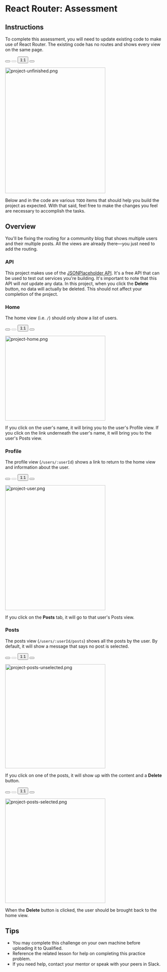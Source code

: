 <div class="scrollable-container" ng-transclude=""> <div markdown="fileTab.file.challenge.instructions" multi-language="true" class="markdown collapsed"><h1>React Router: Assessment</h1><h2>Instructions</h2><p>To complete this assessment, you will need to update existing code to make use of React Router. The existing code has no routes and shows every view on the same page.</p>
<p><zoomable-image zoom-disabled="expandable &amp;&amp; !expanded" class="enabled" style="height: 405px;"><!----><span class="zoomable-image-controls" ng-if="$ctrl.enabled" style=""> <button class="btn-default btn-sm icon-expand" ng-click="$ctrl.expandOrContract($event)" tooltip="Make this image as large as possible" type="button"></button> <button class="btn-default btn-sm icon-minus" ng-click="$ctrl.zoomOut($event)" ng-disabled="$ctrl.zoomOutDisabled" tooltip="Zoom Out" type="button" disabled="disabled"></button> <button class="btn-default btn-sm" ng-class="{ active: $ctrl.is100 }" ng-click="$ctrl.zoom100($event)" tooltip="Zoom 1:1 pixels" type="button"> 1:1 </button> <button class="btn-default btn-sm icon-plus" ng-click="$ctrl.zoomIn($event)" ng-disabled="$ctrl.zoomInDisabled" tooltip="Zoom In" type="button"></button> </span><!----> <div class="zoomable-image-scrollbox" ng-transclude="" ng-dblclick="$ctrl.autoZoom($event)" tooltip="You can zoom into this image using the controls, or double-clicking on it" tooltip-position="top" scroll-on-drag="$ctrl.enabled &amp;&amp; $ctrl.zoomed" tabindex="0"><img src="https://res.cloudinary.com/strive/image/upload/w_1000,h_1000,c_limit/e70b82f8b85f92fa0468bde49f1a0089-oject-unfinished.png" alt="project-unfinished.png" style="width: 322px; height: 402.5px; max-width: none;"></div></zoomable-image></p>
<p>Below and in the code are various <code>TODO</code> items that should help you build the project as expected. With that said, feel free to make the changes you feel are necessary to accomplish the tasks.</p>
<h2>Overview</h2><p>You'll be fixing the routing for a community blog that shows multiple users and their multiple posts. All the views are already there—you just need to add the routing.</p>
<h3>API</h3><p>This project makes use of the <a href="https://jsonplaceholder.typicode.com" target="_blank" rel="noopener">JSONPlaceholder API</a>. It's a free API that can be used to test out services you're building. It's important to note that this API will <em>not</em> update any data. In this project, when you click the <strong>Delete</strong> button, no data will actually be deleted. This should not affect your completion of the project.</p>
<h3>Home</h3><p>The home view (i.e. <code>/</code>) should only show a list of users.</p>
<p><zoomable-image zoom-disabled="expandable &amp;&amp; !expanded" class="enabled" style="height: 273.874px;"><!----><span class="zoomable-image-controls" ng-if="$ctrl.enabled" style=""> <button class="btn-default btn-sm icon-expand" ng-click="$ctrl.expandOrContract($event)" tooltip="Make this image as large as possible" type="button"></button> <button class="btn-default btn-sm icon-minus" ng-click="$ctrl.zoomOut($event)" ng-disabled="$ctrl.zoomOutDisabled" tooltip="Zoom Out" type="button" disabled="disabled"></button> <button class="btn-default btn-sm" ng-class="{ active: $ctrl.is100 }" ng-click="$ctrl.zoom100($event)" tooltip="Zoom 1:1 pixels" type="button"> 1:1 </button> <button class="btn-default btn-sm icon-plus" ng-click="$ctrl.zoomIn($event)" ng-disabled="$ctrl.zoomInDisabled" tooltip="Zoom In" type="button"></button> </span><!----> <div class="zoomable-image-scrollbox" ng-transclude="" ng-dblclick="$ctrl.autoZoom($event)" tooltip="You can zoom into this image using the controls, or double-clicking on it" tooltip-position="top" scroll-on-drag="$ctrl.enabled &amp;&amp; $ctrl.zoomed" tabindex="0"><img src="https://res.cloudinary.com/strive/image/upload/w_1000,h_1000,c_limit/ea5adc8db57115e822550473f7d5a356-project-home.png" alt="project-home.png" style="width: 321.634px; height: 271.874px; max-width: none;"></div></zoomable-image></p>
<p>If you click on the user's name, it will bring you to the user's Profile view. If you click on the link underneath the user's name, it will bring you to the user's Posts view.</p>
<h3>Profile</h3><p>The profile view (<code>/users/:userId</code>) shows a link to return to the home view and information about the user.</p>
<p><zoomable-image zoom-disabled="expandable &amp;&amp; !expanded" class="enabled" style="height: 402.985px;"><!----><span class="zoomable-image-controls" ng-if="$ctrl.enabled" style=""> <button class="btn-default btn-sm icon-expand" ng-click="$ctrl.expandOrContract($event)" tooltip="Make this image as large as possible" type="button"></button> <button class="btn-default btn-sm icon-minus" ng-click="$ctrl.zoomOut($event)" ng-disabled="$ctrl.zoomOutDisabled" tooltip="Zoom Out" type="button" disabled="disabled"></button> <button class="btn-default btn-sm" ng-class="{ active: $ctrl.is100 }" ng-click="$ctrl.zoom100($event)" tooltip="Zoom 1:1 pixels" type="button"> 1:1 </button> <button class="btn-default btn-sm icon-plus" ng-click="$ctrl.zoomIn($event)" ng-disabled="$ctrl.zoomInDisabled" tooltip="Zoom In" type="button"></button> </span><!----> <div class="zoomable-image-scrollbox" ng-transclude="" ng-dblclick="$ctrl.autoZoom($event)" tooltip="You can zoom into this image using the controls, or double-clicking on it" tooltip-position="top" scroll-on-drag="$ctrl.enabled &amp;&amp; $ctrl.zoomed" tabindex="0"><img src="https://res.cloudinary.com/strive/image/upload/w_1000,h_1000,c_limit/23ea178b5f6abf72d1fbc5d80f31dc7c-project-user.png" alt="project-user.png" style="width: 322px; height: 400.498px; max-width: none;"></div></zoomable-image></p>
<p>If you click on the <strong>Posts</strong> tab, it will go to that user's Posts view.</p>
<h3>Posts</h3><p>The posts view (<code>/users/:userId/posts</code>) shows all the posts by the user. By default, it will show a message that says no post is selected.</p>
<p><zoomable-image zoom-disabled="expandable &amp;&amp; !expanded" class="enabled" style="height: 336.462px;"><!----><span class="zoomable-image-controls" ng-if="$ctrl.enabled" style=""> <button class="btn-default btn-sm icon-expand" ng-click="$ctrl.expandOrContract($event)" tooltip="Make this image as large as possible" type="button"></button> <button class="btn-default btn-sm icon-minus" ng-click="$ctrl.zoomOut($event)" ng-disabled="$ctrl.zoomOutDisabled" tooltip="Zoom Out" type="button" disabled="disabled"></button> <button class="btn-default btn-sm" ng-class="{ active: $ctrl.is100 }" ng-click="$ctrl.zoom100($event)" tooltip="Zoom 1:1 pixels" type="button"> 1:1 </button> <button class="btn-default btn-sm icon-plus" ng-click="$ctrl.zoomIn($event)" ng-disabled="$ctrl.zoomInDisabled" tooltip="Zoom In" type="button"></button> </span><!----> <div class="zoomable-image-scrollbox" ng-transclude="" ng-dblclick="$ctrl.autoZoom($event)" tooltip="You can zoom into this image using the controls, or double-clicking on it" tooltip-position="top" scroll-on-drag="$ctrl.enabled &amp;&amp; $ctrl.zoomed" tabindex="0"><img src="https://res.cloudinary.com/strive/image/upload/w_1000,h_1000,c_limit/21958c47ddb60a12ae2429603cf711f7-posts-unselected.png" alt="project-posts-unselected.png" style="width: 322px; height: 334.385px; max-width: none;"></div></zoomable-image></p>
<p>If you click on one of the posts, it will show up with the content and a <strong>Delete</strong> button.</p>
<p><zoomable-image zoom-disabled="expandable &amp;&amp; !expanded" class="enabled" style="height: 336.462px;"><!----><span class="zoomable-image-controls" ng-if="$ctrl.enabled" style=""> <button class="btn-default btn-sm icon-expand" ng-click="$ctrl.expandOrContract($event)" tooltip="Make this image as large as possible" type="button"></button> <button class="btn-default btn-sm icon-minus" ng-click="$ctrl.zoomOut($event)" ng-disabled="$ctrl.zoomOutDisabled" tooltip="Zoom Out" type="button" disabled="disabled"></button> <button class="btn-default btn-sm" ng-class="{ active: $ctrl.is100 }" ng-click="$ctrl.zoom100($event)" tooltip="Zoom 1:1 pixels" type="button"> 1:1 </button> <button class="btn-default btn-sm icon-plus" ng-click="$ctrl.zoomIn($event)" ng-disabled="$ctrl.zoomInDisabled" tooltip="Zoom In" type="button"></button> </span><!----> <div class="zoomable-image-scrollbox" ng-transclude="" ng-dblclick="$ctrl.autoZoom($event)" tooltip="You can zoom into this image using the controls, or double-clicking on it" tooltip-position="top" scroll-on-drag="$ctrl.enabled &amp;&amp; $ctrl.zoomed" tabindex="0"><img src="https://res.cloudinary.com/strive/image/upload/w_1000,h_1000,c_limit/ac4676c2fbfb3c831192e76334187a25-t-posts-selected.png" alt="project-posts-selected.png" style="width: 322px; height: 334.385px; max-width: none;"></div></zoomable-image></p>
<p>When the <strong>Delete</strong> button is clicked, the user should be brought back to the home view.</p>
<h2>Tips</h2><ul>
<li>You may complete this challenge on your own machine before uploading it to Qualified.</li>
<li>Reference the related lesson for help on completing this practice problem.</li>
<li>If you need help, contact your mentor or speak with your peers in Slack.</li>
</ul>
</div> <score-card-instructions challenge="fileTab.file.challenge"><!----></score-card-instructions> </div>